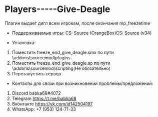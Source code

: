 # Players-----Give-Deagle
Плагин выдает дигл всем игрокам, после окончания mp_freezetime
- Поддерживаемые игры: CS: Source (OrangeBox)CS: Source (v34)

- Установка:
1) Поместить freeze_end_give_deagle.smx по пути \addons\sourcemod\plugins
2) Поместить freeze_end_give_deagle.sp по пути \addons\sourcemod\scripting(Не обязательно) 
5) Перезапустить сервер

- Контакты для связи при возникновении проблемы/предложений:

1. Discord babka68#4072
2. Telegram https://t.me/babka68
3. Вконтакте https://vk.com/id142504197
4. WhatsApp: +7 (953) 124-71-33
